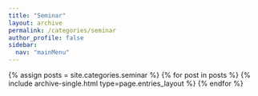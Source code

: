 ```yaml
---
title: "Seminar"
layout: archive
permalink: /categories/seminar
author_profile: false
sidebar:
  nav: "mainMenu"
---
```


{% assign posts = site.categories.seminar %}
{% for post in posts %} {% include archive-single.html type=page.entries_layout %} {% endfor %}